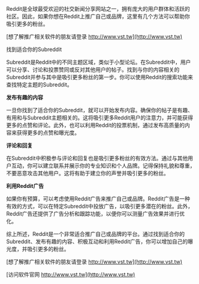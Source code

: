 Reddit是全球最受欢迎的社交新闻分享网站之一，拥有庞大的用户群体和活跃的社区。因此，如果你想在Reddit上推广自己或品牌，这里有几个方法可以帮助你吸引更多的粉丝。

[想了解推广相关软件的朋友请登录 http://www.vst.tw](http://www.vst.tw)

找到适合你的Subreddit

Subreddit是Reddit中的不同主题区域，类似于小型论坛。在Subreddit中，用户可以分享、讨论和投票赞同或反对其他用户的帖子。找到与你的内容相关的Subreddit并参与其中是吸引更多粉丝的第一步。你可以使用Reddit的搜索功能来查找特定主题的Subreddit。

**发布有趣的内容**

一旦你找到了适合你的Subreddit，就可以开始发布内容。确保你的帖子是有趣、有用和与Subreddit主题相关的。这将吸引更多Reddit用户的注意力，并可能获得更多的点赞和评论。此外，也可以利用Reddit的投票机制，通过发布高质量的内容来获得更多的点赞和曝光度。

**评论和回复**

在Subreddit中积极参与评论和回复也是吸引更多粉丝的有效方法。通过与其他用户互动，你可以建立联系并展示你的专业知识和个人品牌。记得保持礼貌和尊重，不要恶意攻击其他用户。这将有助于建立你的声誉并吸引更多的粉丝。

**利用Reddit广告**

如果你有预算，可以考虑使用Reddit广告来推广自己或品牌。Reddit广告是一种有效的方式，可以在特定Subreddit中投放广告，以吸引更多潜在的粉丝。此外，Reddit广告还提供了广告分析和跟踪功能，以便你可以测量广告效果并进行优化。

综上所述，Reddit是一个非常适合推广自己或品牌的平台。通过找到适合你的Subreddit、发布有趣的内容、积极互动和利用Reddit广告，你可以增加自己的曝光度，并吸引更多的粉丝。

[想了解推广相关软件的朋友请登录 http://www.vst.tw](http://www.vst.tw)


[访问软件官网 http://www.vst.tw](http://www.vst.tw)
